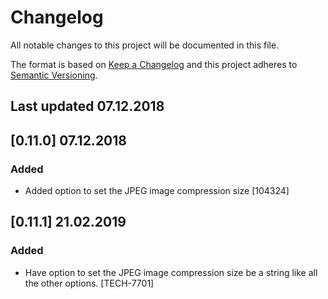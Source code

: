 # Changelog
All notable changes to this project will be documented in this file.

The format is based on [Keep a Changelog](http://keepachangelog.com/en/1.0.0/)
and this project adheres to [Semantic Versioning](http://semver.org/spec/v2.0.0.html).

## Last updated 07.12.2018

## [0.11.0] 07.12.2018
### Added
- Added option to set the JPEG image compression size [104324]

## [0.11.1] 21.02.2019
### Added
- Have option to set the JPEG image compression size be a string like all the other options. [TECH-7701]
